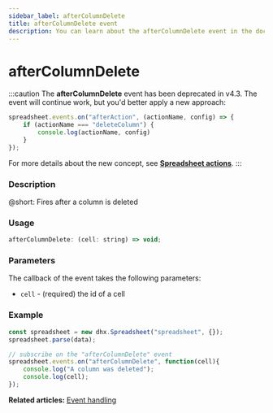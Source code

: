 ```yaml
---
sidebar_label: afterColumnDelete
title: afterColumnDelete event
description: You can learn about the afterColumnDelete event in the documentation of the DHTMLX JavaScript Spreadsheet library. Browse developer guides and API reference, try out code examples and live demos, and download a free 30-day evaluation version of DHTMLX Spreadsheet.
---
```


# afterColumnDelete

:::caution
The **afterColumnDelete** event has been deprecated in v4.3. The event will continue work, but you'd better apply a new approach:

~~~js
spreadsheet.events.on("afterAction", (actionName, config) => {
    if (actionName === "deleteColumn") {
        console.log(actionName, config)
    }
});
~~~

For more details about the new concept, see **[Spreadsheet actions](api/overview/actions_overview.md)**. 
:::

### Description

@short: Fires after a column is deleted

### Usage

~~~jsx
afterColumnDelete: (cell: string) => void;
~~~

### Parameters

The callback of the event takes the following parameters:

- `cell` - (required) the id of a cell

### Example

~~~jsx {5-8}
const spreadsheet = new dhx.Spreadsheet("spreadsheet", {});
spreadsheet.parse(data);

// subscribe on the "afterColumnDelete" event
spreadsheet.events.on("afterColumnDelete", function(cell){
    console.log("A column was deleted");
    console.log(cell);
});
~~~

**Related articles:** [Event handling](handling_events.md)